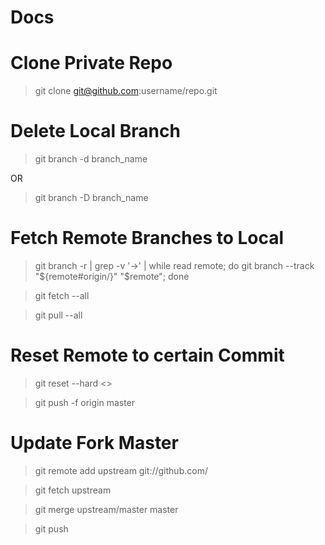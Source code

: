 # Docs

# Clone Private Repo

> git clone git@github.com:username/repo.git

# Delete Local Branch

> git branch -d branch_name

OR

> git branch -D branch_name

# Fetch Remote Branches to Local

> git branch -r | grep -v '->' | while read remote; do git branch --track "${remote#origin/}" "$remote"; done

> git fetch --all

> git pull --all

# Reset Remote to certain Commit

> git reset --hard <>

> git push -f origin master

# Update Fork Master

> git remote add upstream git://github.com/

> git fetch upstream

> git merge upstream/master master

> git push
